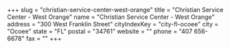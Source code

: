 +++
slug = "christian-service-center-west-orange"
title = "Christian Service Center - West Orange"
name = "Christian Service Center - West Orange"
address = "300 West Franklin Street"
cityIndexKey = "city-fl-ocoee"
city = "Ocoee"
state = "FL"
postal = "34761"
website = ""
phone = "407 656-6678"
fax = ""
+++
